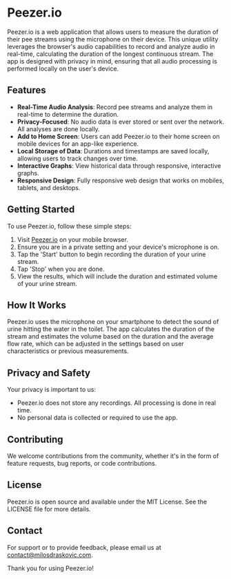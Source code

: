 # Peezer.io

Peezer.io is a web application that allows users to measure the duration of their pee streams using the microphone on their device. This unique utility leverages the browser's audio capabilities to record and analyze audio in real-time, calculating the duration of the longest continuous stream. The app is designed with privacy in mind, ensuring that all audio processing is performed locally on the user's device.

## Features

- **Real-Time Audio Analysis**: Record pee streams and analyze them in real-time to determine the duration.
- **Privacy-Focused**: No audio data is ever stored or sent over the network. All analyses are done locally.
- **Add to Home Screen**: Users can add Peezer.io to their home screen on mobile devices for an app-like experience.
- **Local Storage of Data**: Durations and timestamps are saved locally, allowing users to track changes over time.
- **Interactive Graphs**: View historical data through responsive, interactive graphs.
- **Responsive Design**: Fully responsive web design that works on mobiles, tablets, and desktops.

## Getting Started

To use Peezer.io, follow these simple steps:

1. Visit [Peezer.io](https://peezer.io) on your mobile browser.
2. Ensure you are in a private setting and your device's microphone is on.
3. Tap the 'Start' button to begin recording the duration of your urine stream.
4. Tap 'Stop' when you are done.
5. View the results, which will include the duration and estimated volume of your urine stream.

## How It Works

Peezer.io uses the microphone on your smartphone to detect the sound of urine hitting the water in the toilet. The app calculates the duration of the stream and estimates the volume based on the duration and the average flow rate, which can be adjusted in the settings based on user characteristics or previous measurements.

## Privacy and Safety

Your privacy is important to us:

- Peezer.io does not store any recordings. All processing is done in real time.
- No personal data is collected or required to use the app.

## Contributing

We welcome contributions from the community, whether it's in the form of feature requests, bug reports, or code contributions.

## License

Peezer.io is open source and available under the MIT License. See the LICENSE file for more details.

## Contact

For support or to provide feedback, please email us at contact@milosdraskovic.com.

Thank you for using Peezer.io!
